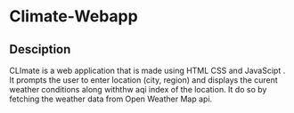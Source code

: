 # Climate-Webapp
## Desciption
CLImate is a web application that is made using HTML CSS and JavaScipt . It prompts the user to enter location (city, region) and displays the curent weather conditions along withthw aqi index of the location. It do so by fetching the weather data from Open Weather Map api.
